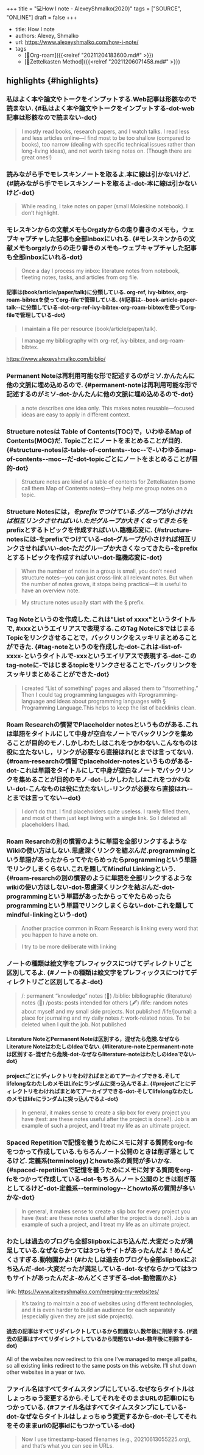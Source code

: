 +++
title = "💻How I note - AlexeyShmalko(2020)"
tags = ["SOURCE", "ONLINE"]
draft = false
+++

-   title: How I note
-   authors: Alexey, Shmalko
-   url: <https://www.alexeyshmalko.com/how-i-note/>
-   tags
    -   [📝Org-roam]({{<relref "20211204183600.md#" >}})
    -   [📝Zettelkasten Method]({{<relref "20211206071458.md#" >}})


## highlights {#highlights}


### 私はよく本や論文やトークをインプットする.Web記事は形骸なので読まない. {#私はよく本や論文やトークをインプットする-dot-web記事は形骸なので読まない-dot}

> I mostly read books, research papers, and I watch talks. I read less and less articles online—I find most to be too shallow (compared to books), too narrow (dealing with specific technical issues rather than long-living ideas), and not worth taking notes on. (Though there are great ones!)


### 読みながら手でモレスキンノートを取るよ.本に線は引かないけど. {#読みながら手でモレスキンノートを取るよ-dot-本に線は引かないけど-dot}

> While reading, I take notes on paper (small Moleskine notebook). I don’t highlight.


### モレスキンからの文献メモもOrgzlyからの走り書きのメモも，ウェブキャプチャした記事も全部Inboxにいれる. {#モレスキンからの文献メモもorgzlyからの走り書きのメモも-ウェブキャプチャした記事も全部inboxにいれる-dot}

> Once a day I process my inbox: literature notes from notebook, fleeting notes, tasks, and articles from org file.


#### 記事は(book/article/paper/talk)に分類している. org-ref, ivy-bibtex, org-roam-bibtexを使ってorg-fileで管理している. {#記事は--book-article-paper-talk--に分類している-dot-org-ref-ivy-bibtex-org-roam-bibtexを使ってorg-fileで管理している-dot}

> I maintain a file per resource (book/article/paper/talk).

> I manage my bibliography with org-ref, ivy-bibtex, and org-roam-bibtex.

<https://www.alexeyshmalko.com/biblio/>


### Permanent Noteは再利用可能な形で記述するのがミソ.かんたんに他の文脈に埋め込めるので. {#permanent-noteは再利用可能な形で記述するのがミソ-dot-かんたんに他の文脈に埋め込めるので-dot}

> a note describes one idea only. This makes notes reusable—focused ideas are easy to apply in different context.


### Structure notesは Table of Contents(TOC)で，いわゆるMap of Contents(MOC)だ. Topicごとにノートをまとめることが目的. {#structure-notesは-table-of-contents--toc--で-いわゆるmap-of-contents--moc--だ-dot-topicごとにノートをまとめることが目的-dot}

> Structure notes are kind of a table of contents for Zettelkasten (some call them Map of Contents notes)—they help me group notes on a topic.


### Structure Notesには，$をprefixでつけている.グループが小さければ相互リンクさせればいい.ただグループか大きくなってきたら$をprefixとするトピックを作成すればいい.臨機応変に. {#structure-notesには-をprefixでつけている-dot-グループが小さければ相互リンクさせればいい-dot-ただグループか大きくなってきたら-をprefixとするトピックを作成すればいい-dot-臨機応変に-dot}

> When the number of notes in a group is small, you don’t need structure notes—you can just cross-link all relevant notes. But when the number of notes grows, it stops being practical—it is useful to have an overview note.

> My structure notes usually start with the § prefix.


### Tag Noteというのを作成した.これは"List of xxxx"というタイトルで, #xxxというエイリアスで表現する.このTag Noteに$ではじまるTopicをリンクさせることで，バックリンクをスッキリまとめることができた. {#tag-noteというのを作成した-dot-これは-list-of-xxxx-というタイトルで-xxxというエイリアスで表現する-dot-このtag-noteに-ではじまるtopicをリンクさせることで-バックリンクをスッキリまとめることができた-dot}

> I created “List of something” pages and aliased them to “#something.” Then I could tag programming languages with #programming-language and ideas about programming languages with § Programming Language.This helps to keep the list of backlinks clean.


### Roam Researchの慣習でPlaceholder notesというものがある.これは単語をタイトルにして中身が空白なノートでバックリンクを集めることが目的のモノ.しかしわたしはこれをつかわない.こんなものは役に立たないし，リンクが必要なら直接はれ(とまでは言ってない). {#roam-researchの慣習でplaceholder-notesというものがある-dot-これは単語をタイトルにして中身が空白なノートでバックリンクを集めることが目的のモノ-dot-しかしわたしはこれをつかわない-dot-こんなものは役に立たないし-リンクが必要なら直接はれ--とまでは言ってない--dot}

> I don’t do that. I find placeholders quite useless. I rarely filled them, and most of them just kept living with a single link. So I deleted all placeholders I had.


### Roam Resarchの別の慣習のように単語を全部リンクするようなWikiの使い方はしない.思慮深くリンクを結ぶんだ.programmingという単語があったからってやたらめったらprogrammingという単語でリンクしまくらない.これを題してMindful Linkingという. {#roam-resarchの別の慣習のように単語を全部リンクするようなwikiの使い方はしない-dot-思慮深くリンクを結ぶんだ-dot-programmingという単語があったからってやたらめったらprogrammingという単語でリンクしまくらない-dot-これを題してmindful-linkingという-dot}

> Another practice common in Roam Research is linking every word that you happen to have a note on.

> I try to be more deliberate with linking


### ノートの種類は絵文字をプレフィックスにつけてディレクトリごと区別してるよ. {#ノートの種類は絵文字をプレフィックスにつけてディレクトリごと区別してるよ-dot}

> /: permanent “knowledge” notes (📝)
> /biblio: bibliographic (literature) notes (📖)
> /posts: posts intended for others (🖋)
> /life: random notes about myself and my small side projects. Not published
> /life/journal: a place for journaling and my daily notes
> /<company-name>: work-related notes. To be deleted when I quit the job. Not published


#### Literature NoteとPermanent Noteは区別する，混ぜたら危険.なぜならLiterature NoteはわたしのIdeaでない. {#literature-noteとpermanent-noteは区別する-混ぜたら危険-dot-なぜならliterature-noteはわたしのideaでない-dot}


#### projectごとにディレクトリをわければまとめてアーカイブできる.そしてlifelongなわたしのメモはLifeにランダムに突っ込んでるよ. {#projectごとにディレクトリをわければまとめてアーカイブできる-dot-そしてlifelongなわたしのメモはlifeにランダムに突っ込んでるよ-dot}

> In general, it makes sense to create a slip box for every project you have (test: are these notes useful after the project is done?). Job is an example of such a project, and I treat my life as an ultimate project.


### Spaced Repetitionで記憶を養うためにメモに対する質問をorg-fcをつかって作成している.もちろんノート公開のときは削ぎ落としてるけど. 定義系(terminology)とhowto系の質問が多いかな. {#spaced-repetitionで記憶を養うためにメモに対する質問をorg-fcをつかって作成している-dot-もちろんノート公開のときは削ぎ落としてるけど-dot-定義系--terminology--とhowto系の質問が多いかな-dot}

> In general, it makes sense to create a slip box for every project you have (test: are these notes useful after the project is done?). Job is an example of such a project, and I treat my life as an ultimate project.


### わたしは過去のブログも全部Slipboxにぶち込んだ.大変だったが満足している.なぜならかつては3つもサイトがあったんだよ！めんどくさすぎる.動物園かよ! {#わたしは過去のブログも全部slipboxにぶち込んだ-dot-大変だったが満足している-dot-なぜならかつては3つもサイトがあったんだよ-めんどくさすぎる-dot-動物園かよ}

link: <https://www.alexeyshmalko.com/merging-my-websites/>

> It’s taxing to maintain a zoo of websites using different technologies, and it is even harder to build an audience for each separately (especially given they are just side projects).


#### 過去の記事はすべてリダイレクトしているから問題ない.数年後に削除する. {#過去の記事はすべてリダイレクトしているから問題ない-dot-数年後に削除する-dot}

All of the websites now redirect to this one
I’ve managed to merge all paths, so all existing links redirect to the same posts on this website. I’ll shut down other websites in a year or two.


### ファイル名はすべてタイムスタンプにしている.なぜならタイトルはしょっちゅう変更するから.そしてそれをそのままURLの記事IDにもつかっている. {#ファイル名はすべてタイムスタンプにしている-dot-なぜならタイトルはしょっちゅう変更するから-dot-そしてそれをそのままurlの記事idにもつかっている-dot}

> Now I use timestamp-based filenames (e.g., 20210613055225.org), and that’s what you can see in URLs.
